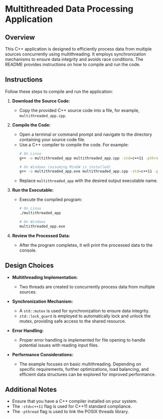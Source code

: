 # Multithreaded Data Processing Application

## Overview
This C++ application is designed to efficiently process data from multiple sources concurrently using multithreading. It employs synchronization mechanisms to ensure data integrity and avoids race conditions. The README provides instructions on how to compile and run the code.

## Instructions
Follow these steps to compile and run the application:

1. **Download the Source Code:**
   - Copy the provided C++ source code into a file, for example, `multithreaded_app.cpp`.

2. **Compile the Code:**
   - Open a terminal or command prompt and navigate to the directory containing your source code file.
   - Use a C++ compiler to compile the code. For example:
     ```bash
     # On Linux
     g++ -o multithreaded_app multithreaded_app.cpp -std=c++11 -pthread

     # On Windows (assuming MinGW is installed)
     g++ -o multithreaded_app.exe multithreaded_app.cpp -std=c++11 -pthread
     ```
   - Replace `multithreaded_app` with the desired output executable name.

3. **Run the Executable:**
   - Execute the compiled program:
     ```bash
     # On Linux
     ./multithreaded_app

     # On Windows
     multithreaded_app.exe
     ```

4. **Review the Processed Data:**
   - After the program completes, it will print the processed data to the console.

## Design Choices
- **Multithreading Implementation:**
  - Two threads are created to concurrently process data from multiple sources.

- **Synchronization Mechanism:**
  - A `std::mutex` is used for synchronization to ensure data integrity.
  - `std::lock_guard` is employed to automatically lock and unlock the mutex, providing safe access to the shared resource.

- **Error Handling:**
  - Proper error handling is implemented for file opening to handle potential issues with reading input files.

- **Performance Considerations:**
  - The example focuses on basic multithreading. Depending on specific requirements, further optimizations, load balancing, and efficient data structures can be explored for improved performance.

## Additional Notes
- Ensure that you have a C++ compiler installed on your system.
- The `-std=c++11` flag is used for C++11 standard compliance.
- The `-pthread` flag is used to link the POSIX threads library.


